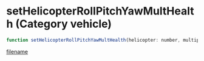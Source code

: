 # setHelicopterRollPitchYawMultHealth (Category vehicle)

```js
function setHelicopterRollPitchYawMultHealth(helicopter: number, multiplier: number): void
```

[filename](setHelicopterRollPitchYawMultHealth_m.md ':include')